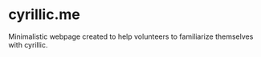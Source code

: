 # cyrillic.me

Minimalistic webpage created to help volunteers to familiarize themselves with cyrillic.


